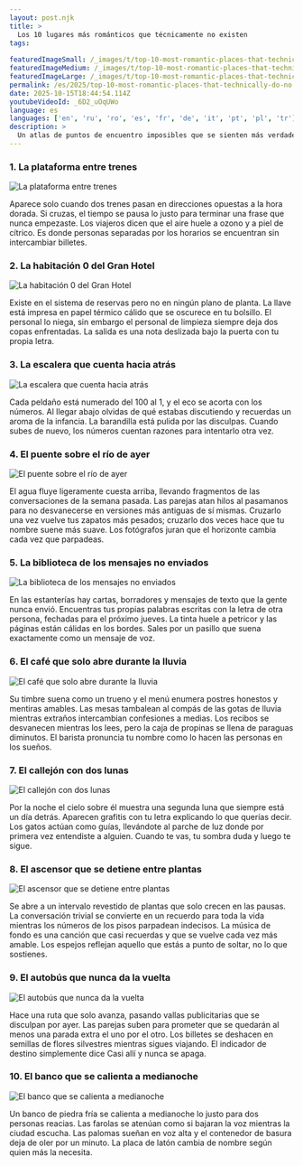 ```yaml
---
layout: post.njk
title: >
  Los 10 lugares más románticos que técnicamente no existen
tags:
  
featuredImageSmall: /_images/t/top-10-most-romantic-places-that-technically-do-no-cover-es-small.webp
featuredImageMedium: /_images/t/top-10-most-romantic-places-that-technically-do-no-cover-es-medium.webp
featuredImageLarge: /_images/t/top-10-most-romantic-places-that-technically-do-no-cover-es-large.webp
permalink: /es/2025/top-10-most-romantic-places-that-technically-do-no.html
date: 2025-10-15T18:44:54.114Z
youtubeVideoId: _6D2_uOqUWo
language: es
languages: ['en', 'ru', 'ro', 'es', 'fr', 'de', 'it', 'pt', 'pl', 'tr']
description: >
  Un atlas de puntos de encuentro imposibles que se sienten más verdaderos que los mapas, cosidos a partir de rumores, anhelos y casi encuentros. Cada lugar es contradictorio, íntimo y un poco aterrador por lo correcto que parece.
---
```


### 1. La plataforma entre trenes

![La plataforma entre trenes](/_images/0/065d6a752f0a898a3b7a95cdd8068fc4-medium.webp)

Aparece solo cuando dos trenes pasan en direcciones opuestas a la hora dorada. Si cruzas, el tiempo se pausa lo justo para terminar una frase que nunca empezaste. Los viajeros dicen que el aire huele a ozono y a piel de cítrico. Es donde personas separadas por los horarios se encuentran sin intercambiar billetes.

### 2. La habitación 0 del Gran Hotel

![La habitación 0 del Gran Hotel](/_images/6/6d8e2ccd9c0c7944c487197deb1f3e2d-medium.webp)

Existe en el sistema de reservas pero no en ningún plano de planta. La llave está impresa en papel térmico cálido que se oscurece en tu bolsillo. El personal lo niega, sin embargo el personal de limpieza siempre deja dos copas enfrentadas. La salida es una nota deslizada bajo la puerta con tu propia letra.

### 3. La escalera que cuenta hacia atrás

![La escalera que cuenta hacia atrás](/_images/4/485dc67a19c9ce508d6ffae38d7a46a0-medium.webp)

Cada peldaño está numerado del 100 al 1, y el eco se acorta con los números. Al llegar abajo olvidas de qué estabas discutiendo y recuerdas un aroma de la infancia. La barandilla está pulida por las disculpas. Cuando subes de nuevo, los números cuentan razones para intentarlo otra vez.

### 4. El puente sobre el río de ayer

![El puente sobre el río de ayer](/_images/4/43819ac66a26cac4855ab981d15030c0-medium.webp)

El agua fluye ligeramente cuesta arriba, llevando fragmentos de las conversaciones de la semana pasada. Las parejas atan hilos al pasamanos para no desvanecerse en versiones más antiguas de sí mismas. Cruzarlo una vez vuelve tus zapatos más pesados; cruzarlo dos veces hace que tu nombre suene más suave. Los fotógrafos juran que el horizonte cambia cada vez que parpadeas.

### 5. La biblioteca de los mensajes no enviados

![La biblioteca de los mensajes no enviados](/_images/8/81269018f61cce12903b998d00be215a-medium.webp)

En las estanterías hay cartas, borradores y mensajes de texto que la gente nunca envió. Encuentras tus propias palabras escritas con la letra de otra persona, fechadas para el próximo jueves. La tinta huele a petricor y las páginas están cálidas en los bordes. Sales por un pasillo que suena exactamente como un mensaje de voz.

### 6. El café que solo abre durante la lluvia

![El café que solo abre durante la lluvia](/_images/b/b4fdf7b5f6c2427a609c9673adb2370b-medium.webp)

Su timbre suena como un trueno y el menú enumera postres honestos y mentiras amables. Las mesas tambalean al compás de las gotas de lluvia mientras extraños intercambian confesiones a medias. Los recibos se desvanecen mientras los lees, pero la caja de propinas se llena de paraguas diminutos. El barista pronuncia tu nombre como lo hacen las personas en los sueños.

### 7. El callejón con dos lunas

![El callejón con dos lunas](/_images/6/6ffa079c9a0ebbb4d178892c2ed122d7-medium.webp)

Por la noche el cielo sobre él muestra una segunda luna que siempre está un día detrás. Aparecen grafitis con tu letra explicando lo que querías decir. Los gatos actúan como guías, llevándote al parche de luz donde por primera vez entendiste a alguien. Cuando te vas, tu sombra duda y luego te sigue.

### 8. El ascensor que se detiene entre plantas

![El ascensor que se detiene entre plantas](/_images/5/578041bfd1c6ec6f8c282537416f24b8-medium.webp)

Se abre a un intervalo revestido de plantas que solo crecen en las pausas. La conversación trivial se convierte en un recuerdo para toda la vida mientras los números de los pisos parpadean indecisos. La música de fondo es una canción que casi recuerdas y que se vuelve cada vez más amable. Los espejos reflejan aquello que estás a punto de soltar, no lo que sostienes.

### 9. El autobús que nunca da la vuelta

![El autobús que nunca da la vuelta](/_images/d/d69ef36935837cb733e2569d0e1b7013-medium.webp)

Hace una ruta que solo avanza, pasando vallas publicitarias que se disculpan por ayer. Las parejas suben para prometer que se quedarán al menos una parada extra el uno por el otro. Los billetes se deshacen en semillas de flores silvestres mientras sigues viajando. El indicador de destino simplemente dice Casi allí y nunca se apaga.

### 10. El banco que se calienta a medianoche

![El banco que se calienta a medianoche](/_images/b/b1e8f20f7c29c3c6a3a7a95cfc9fa675-medium.webp)

Un banco de piedra fría se calienta a medianoche lo justo para dos personas reacias. Las farolas se atenúan como si bajaran la voz mientras la ciudad escucha. Las palomas sueñan en voz alta y el contenedor de basura deja de oler por un minuto. La placa de latón cambia de nombre según quien más la necesita.

